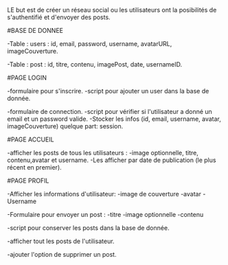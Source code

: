 LE but est de créer un réseau social ou les utilisateurs ont la posibilités de s'authentifié et d'envoyer des posts.

#BASE DE DONNEE

-Table : users : id, email, password, username, avatarURL, imageCouverture.

-Table : post : id, titre, contenu, imagePost, date, usernameID.

#PAGE LOGIN

-formulaire pour s'inscrire.
-script pour ajouter un user dans la base de donnée.

-formulaire de connection.
-script pour vérifier si l'utilisateur a donné un email et un password valide.
-Stocker les infos (id, email, username, avatar, imageCouverture) quelque part: session.

#PAGE ACCUEIL

-afficher les posts de tous les utilisateurs :
    -image optionnelle, titre, contenu,avatar et username.
    -Les afficher par date de publication (le plus récent en premier).

#PAGE PROFIL

-Afficher les informations d'utilisateur:
    -image de couverture
    -avatar
    -Username

-Formulaire pour envoyer un post :
    -titre
    -image optionnelle
    -contenu

-script pour conserver les posts dans la base de donnée.

-afficher tout les posts de l'utilisateur.

-ajouter l'option de supprimer un post.